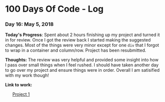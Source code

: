 # 100 Days Of Code - Log

### Day 16: May 5, 2018

**Today's Progress**:  Spent about 2 hours finishing up my project and turned it in for review.  Once I got the review back I started making the suggested changes.  Most of the things were very minor except for one `div` that I forgot to wrap in a container and column/row.  Project has been resubmitted. 

**Thoughts:** The review was very helpful and provided some insight into how I pass over small things when I feel rushed.  I should have taken another day to go over my project and ensure things were in order.  Overall I am satisified with my work though!

**Link to work:** <ul>
<a href="https://www.js-goose.github.io/" target="_blank">Project 1</a>

